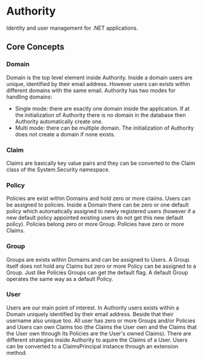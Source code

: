 # Authority

Identity and user management for .NET applications.

## Core Concepts

### Domain

Domain is the top level element inside Authority. Inside a domain users are unique, identified by their email address. However users can exists within different domains with the same email. Authority has two modes for handling domains:

  - Single mode: there are exactly one domain inside the application. If at the initialization of Authority there is no domain in the database then Authority automatically create one.
  - Multi mode: there can be multiple domain. The initialization of Authority does not create a domain if none exists.

### Claim

Claims are basically key value pairs and they can be converted to the Claim class of the System.Security namespace.

### Policy

Policies are exist within Domains and hold zero or more claims. Users can be assigned to policies. Inside a Domain there can be zero or one default policy which automatically assigned to newly registered users (however if a new default policy appointed existing users do not get this new default policy). Policies belong zero or more Group. Policies have zero or more Claims.

### Group

Groups are exists within Domains and can be assigned to Users. A Group itself does not hold any Claims but zero or more Policy can be assigned to a Group. Just like Policies Groups can get the default flag. A default Group operates the same way as a default Policy.

### User

Users are our main point of interest. In Authority users exists within a Domain uniquely identified by their email address. Beside that their username also unique too.
All user has zero or more Groups and/or Policies and Users can own Claims too (the Claims the User own and the Claims that the User own through its Policies are the User's owned Claims). There are different strategies inside Authority to aquire the Claims of a User.
Users can be converted to a ClaimsPrincipal instance through an extension method.
